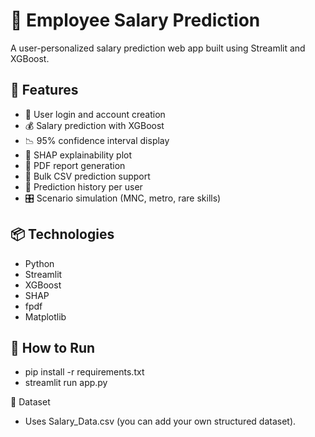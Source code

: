 # 💼 Employee Salary Prediction

A user-personalized salary prediction web app built using Streamlit and XGBoost.

## 🚀 Features

- 🔐 User login and account creation
- 💰 Salary prediction with XGBoost
- 📉 95% confidence interval display
- 🧠 SHAP explainability plot
- 🧾 PDF report generation
- 📂 Bulk CSV prediction support
- 📜 Prediction history per user
- 🎛️ Scenario simulation (MNC, metro, rare skills)

## 📦 Technologies

- Python
- Streamlit
- XGBoost
- SHAP
- fpdf
- Matplotlib

## 🧪 How to Run


- pip install -r requirements.txt
- streamlit run app.py

📁 Dataset
- Uses Salary_Data.csv (you can add your own structured dataset).
